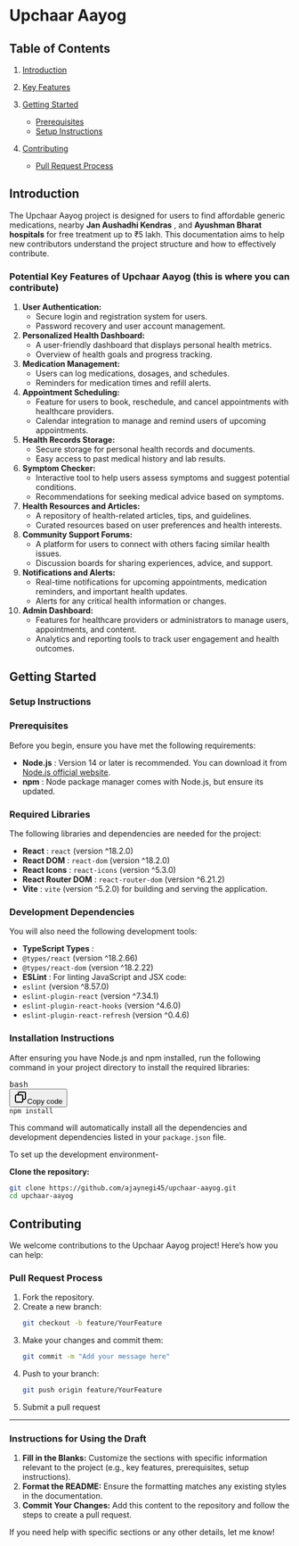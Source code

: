 # Upchaar Aayog

## Table of Contents

1. [Introduction](#introduction)
2. [Key Features](#key-features)
3. [Getting Started](#getting-started)

   - [Prerequisites](#prerequisites)
   - [Setup Instructions](#setup-instructions)
4. [Contributing](#contributing)

   - [Pull Request Process](#pull-request-process)

## Introduction

The Upchaar Aayog project is designed for users to find affordable generic medications, nearby  **Jan Aushadhi Kendras** , and **Ayushman Bharat hospitals** for free treatment up to ₹5 lakh. This documentation aims to help new contributors understand the project structure and how to effectively contribute.

### Potential Key Features of Upchaar Aayog (this is where you can contribute)

1. **User Authentication:**
   * Secure login and registration system for users.
   * Password recovery and user account management.
2. **Personalized Health Dashboard:**
   * A user-friendly dashboard that displays personal health metrics.
   * Overview of health goals and progress tracking.
3. **Medication Management:**
   * Users can log medications, dosages, and schedules.
   * Reminders for medication times and refill alerts.
4. **Appointment Scheduling:**
   * Feature for users to book, reschedule, and cancel appointments with healthcare providers.
   * Calendar integration to manage and remind users of upcoming appointments.
5. **Health Records Storage:**
   * Secure storage for personal health records and documents.
   * Easy access to past medical history and lab results.
6. **Symptom Checker:**
   * Interactive tool to help users assess symptoms and suggest potential conditions.
   * Recommendations for seeking medical advice based on symptoms.
7. **Health Resources and Articles:**
   * A repository of health-related articles, tips, and guidelines.
   * Curated resources based on user preferences and health interests.
8. **Community Support Forums:**
   * A platform for users to connect with others facing similar health issues.
   * Discussion boards for sharing experiences, advice, and support.
9. **Notifications and Alerts:**
   * Real-time notifications for upcoming appointments, medication reminders, and important health updates.
   * Alerts for any critical health information or changes.
10. **Admin Dashboard:**
    * Features for healthcare providers or administrators to manage users, appointments, and content.
    * Analytics and reporting tools to track user engagement and health outcomes.

## Getting Started

### Setup Instructions

### Prerequisites

Before you begin, ensure you have met the following requirements:

* **Node.js** : Version 14 or later is recommended. You can download it from [Node.js official website](https://nodejs.org/).
* **npm** : Node package manager comes with Node.js, but ensure its updated.

### Required Libraries

The following libraries and dependencies are needed for the project:

* **React** : `react` (version ^18.2.0)
* **React DOM** : `react-dom` (version ^18.2.0)
* **React Icons** : `react-icons` (version ^5.3.0)
* **React Router DOM** : `react-router-dom` (version ^6.21.2)
* **Vite** : `vite` (version ^5.2.0) for building and serving the application.

### Development Dependencies

You will also need the following development tools:

* **TypeScript Types** :
* `@types/react` (version ^18.2.66)
* `@types/react-dom` (version ^18.2.22)
* **ESLint** : For linting JavaScript and JSX code:
* `eslint` (version ^8.57.0)
* `eslint-plugin-react` (version ^7.34.1)
* `eslint-plugin-react-hooks` (version ^4.6.0)
* `eslint-plugin-react-refresh` (version ^0.4.6)

### Installation Instructions

After ensuring you have Node.js and npm installed, run the following command in your project directory to install the required libraries:

<pre class="!overflow-visible"><div class="dark bg-gray-950 contain-inline-size rounded-md border-[0.5px] border-token-border-medium relative"><div class="flex items-center text-token-text-secondary bg-token-main-surface-secondary px-4 py-2 text-xs font-sans justify-between rounded-t-md h-9">bash</div><div class="sticky top-9 md:top-[5.75rem]"><div class="absolute bottom-0 right-2 flex h-9 items-center"><div class="flex items-center rounded bg-token-main-surface-secondary px-2 font-sans text-xs text-token-text-secondary"><span class="" data-state="closed"><button class="flex gap-1 items-center py-1"><svg width="24" height="24" viewBox="0 0 24 24" fill="none" xmlns="http://www.w3.org/2000/svg" class="icon-sm"><path fill-rule="evenodd" clip-rule="evenodd" d="M7 5C7 3.34315 8.34315 2 10 2H19C20.6569 2 22 3.34315 22 5V14C22 15.6569 20.6569 17 19 17H17V19C17 20.6569 15.6569 22 14 22H5C3.34315 22 2 20.6569 2 19V10C2 8.34315 3.34315 7 5 7H7V5ZM9 7H14C15.6569 7 17 8.34315 17 10V15H19C19.5523 15 20 14.5523 20 14V5C20 4.44772 19.5523 4 19 4H10C9.44772 4 9 4.44772 9 5V7ZM5 9C4.44772 9 4 9.44772 4 10V19C4 19.5523 4.44772 20 5 20H14C14.5523 20 15 19.5523 15 19V10C15 9.44772 14.5523 9 14 9H5Z" fill="currentColor"></path></svg>Copy code</button></span></div></div></div><div class="overflow-y-auto p-4" dir="ltr"><code class="!whitespace-pre hljs language-bash">npm install
</code></div></div></pre>

This command will automatically install all the dependencies and development dependencies listed in your `package.json` file.

To set up the development environment-

**Clone the repository:**

```bash
git clone https://github.com/ajaynegi45/upchaar-aayog.git
cd upchaar-aayog
```

## Contributing

We welcome contributions to the Upchaar Aayog project! Here’s how you can help:

### Pull Request Process

1. Fork the repository.
2. Create a new branch:
   ```bash
   git checkout -b feature/YourFeature
   ```
3. Make your changes and commit them:
   ```bash
   git commit -m "Add your message here"
   ```
4. Push to your branch:
   ```bash
   git push origin feature/YourFeature
   ```
5. Submit a pull request

---

### Instructions for Using the Draft

1. **Fill in the Blanks:** Customize the sections with specific information relevant to the project (e.g., key features, prerequisites, setup instructions).
2. **Format the README:** Ensure the formatting matches any existing styles in the documentation.
3. **Commit Your Changes:** Add this content to the repository and follow the steps to create a pull request.

If you need help with specific sections or any other details, let me know!
